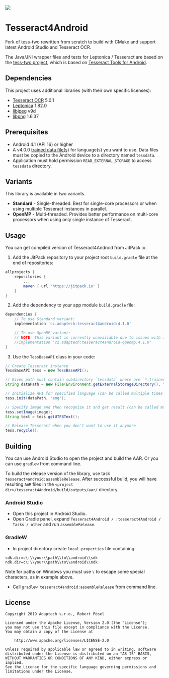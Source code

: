 [![](https://jitpack.io/v/cz.adaptech/tesseract4android.svg)](https://jitpack.io/#cz.adaptech/tesseract4android)

# Tesseract4Android

Fork of tess-two rewritten from scratch to build with CMake and support latest Android Studio and Tesseract OCR.

The Java/JNI wrapper files and tests for Leptonica / Tesseract are based on the [tess-two project][tess-two], which is based on [Tesseract Tools for Android][tesseract-android-tools].

## Dependencies

This project uses additional libraries (with their own specific licenses):

 - [Tesseract OCR][tesseract-ocr] 5.0.1
 - [Leptonica][leptonica] 1.82.0
 - [libjpeg][jpeg] v9d
 - [libpng][png] 1.6.37

## Prerequisites

 - Android 4.1 (API 16) or higher
 - A v4.0.0 [trained data file(s)][tessdata] for language(s) you want to use. Data files must be
copied to the Android device to a directory named `tessdata`.
 - Application must hold permission `READ_EXTERNAL_STORAGE` to access `tessdata` directory.

## Variants

This library is available in two variants.

 - **Standard** - Single-threaded. Best for single-core processors or when using multiple Tesseract instances in parallel.
 - **OpenMP** - Multi-threaded. Provides better performance on multi-core processors when using only single instance of Tesseract.

## Usage

You can get compiled version of Tesseract4Android from JitPack.io.

1. Add the JitPack repository to your project root `build.gradle` file at the end of repositories:

```gradle
allprojects {
    repositories {
        ...
        maven { url 'https://jitpack.io' }
    }
}
```

2. Add the dependency to your app module `build.gradle` file:

```gradle
dependencies {
    // To use Standard variant:
    implementation 'cz.adaptech:tesseract4android:4.1.0'

    // To use OpenMP variant:
    // NOTE: This variant is currently unavailable due to issues with JitPack. You must compile it yourself.
    //implementation 'cz.adaptech:tesseract4android-openmp:4.1.0'
}
```

3. Use the `TessBaseAPI` class in your code:

```java
// Create Tesseract instance
TessBaseAPI tess = new TessBaseAPI();

// Given path must contain subdirectory `tessdata` where are `*.traineddata` language files
String dataPath = new File(Environment.getExternalStorageDirectory(), "tesseract").getAbsolutePath();

// Initialize API for specified language (can be called multiple times during Tesseract lifetime)
tess.init(dataPath, "eng");

// Specify image and then recognize it and get result (can be called multiple times during Tesseract lifetime)
tess.setImage(image);
String text = tess.getUTF8Text();

// Release Tesseract when you don't want to use it anymore
tess.recycle();
```

## Building

You can use Android Studio to open the project and build the AAR. Or you can use `gradlew` from command line.

To build the release version of the library, use task `tesseract4android:assembleRelease`. After successful build, you will have resulting `AAR` files in the `<project dir>/tesseract4Android/build/outputs/aar/` directory.

### Android Studio

 - Open this project in Android Studio.
 - Open Gradle panel, expand `Tesseract4Android / :tesseract4Android / Tasks / other` and run `assembleRelease`.

### GradleW

 - In project directory create `local.properties` file containing:

```properties
sdk.dir=c\:\\your\\path\\to\\android\\sdk
ndk.dir=c\:\\your\\path\\to\\android\\ndk
```

   Note for paths on Windows you must use `\` to escape some special characters, as in example above.

 - Call `gradlew tesseract4android:assembleRelease` from command line.

## License

    Copyright 2019 Adaptech s.r.o., Robert Pösel

    Licensed under the Apache License, Version 2.0 (the "License");
    you may not use this file except in compliance with the License.
    You may obtain a copy of the License at

        http://www.apache.org/licenses/LICENSE-2.0

    Unless required by applicable law or agreed to in writing, software
    distributed under the License is distributed on an "AS IS" BASIS,
    WITHOUT WARRANTIES OR CONDITIONS OF ANY KIND, either express or implied.
    See the License for the specific language governing permissions and
    limitations under the License.


[tess-two]: https://github.com/rmtheis/tess-two
[tesseract-android-tools]: https://github.com/alanv/tesseract-android-tools
[tesseract-ocr]: https://github.com/tesseract-ocr/tesseract
[leptonica]: https://github.com/DanBloomberg/leptonica
[jpeg]: http://libjpeg.sourceforge.net/
[png]: http://www.libpng.org/pub/png/libpng.html
[tessdata]: https://github.com/tesseract-ocr/tessdata/tree/4.0.0
